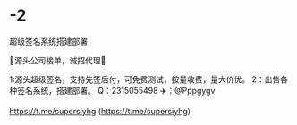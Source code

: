 # -2
超级签名系统搭建部署


👑源头公司接单，诚招代理👑

1:源头超级签名，支持先签后付，可免费测试，按量收费，量大价优。
2：出售各种签名系统，搭建部署。 
Q：2315055498
✈️：@Pppgygv

https://t.me/supersiyhg (https://t.me/supersiyhg)
